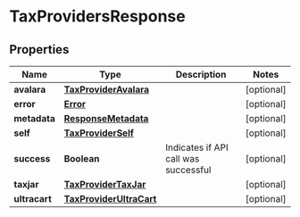 
# TaxProvidersResponse

## Properties
Name | Type | Description | Notes
------------ | ------------- | ------------- | -------------
**avalara** | [**TaxProviderAvalara**](TaxProviderAvalara.md) |  |  [optional]
**error** | [**Error**](Error.md) |  |  [optional]
**metadata** | [**ResponseMetadata**](ResponseMetadata.md) |  |  [optional]
**self** | [**TaxProviderSelf**](TaxProviderSelf.md) |  |  [optional]
**success** | **Boolean** | Indicates if API call was successful |  [optional]
**taxjar** | [**TaxProviderTaxJar**](TaxProviderTaxJar.md) |  |  [optional]
**ultracart** | [**TaxProviderUltraCart**](TaxProviderUltraCart.md) |  |  [optional]



